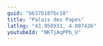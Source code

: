 ```yaml
---
guid: "bb37b187bc18"
title: "Palais des Papes"
latlng: "43.950931, 4.807426"
youtubeId: "NKTjAqPPb_U" 
---
```

